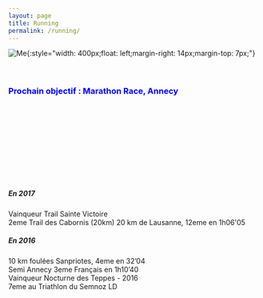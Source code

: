 ```yaml
---
layout: page
title: Running
permalink: /running/
---
```



![Me]({{site.url}}/img/running.png){:style="width: 400px;float: left;margin-right: 14px;margin-top: 7px;"}
<br><br><br>
###  <span style="color:blue"> Prochain objectif : Marathon Race, Annecy</span>
<br><br><br><br><br><br><br>

<br>

##### En 2017
Vainqueur Trail Sainte Victoire  
2eme Trail des Cabornis (20km)
​20 km de Lausanne, 12eme en 1h06'05 

##### En 2016
10 km foulées Sanpriotes, 4eme en 32’04   
Semi Annecy 3eme Français en 1h10’40  
Vainqueur Nocturne des Teppes - 2016  
7eme au Triathlon du Semnoz LD  
​